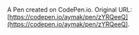 # 

A Pen created on CodePen.io. Original URL: [https://codepen.io/aymak/pen/zYRQeeQ](https://codepen.io/aymak/pen/zYRQeeQ).


